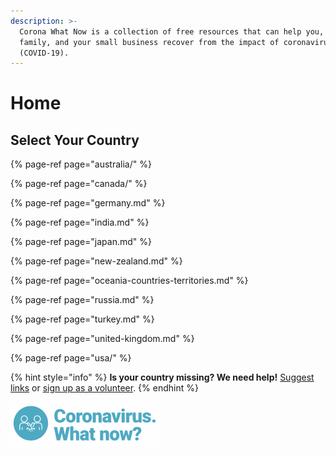 ```yaml
---
description: >-
  Corona What Now is a collection of free resources that can help you, your
  family, and your small business recover from the impact of coronavirus
  (COVID-19).
---
```


# Home

## Select Your Country

{% page-ref page="australia/" %}

{% page-ref page="canada/" %}

{% page-ref page="germany.md" %}

{% page-ref page="india.md" %}

{% page-ref page="japan.md" %}

{% page-ref page="new-zealand.md" %}

{% page-ref page="oceania-countries-territories.md" %}

{% page-ref page="russia.md" %}

{% page-ref page="turkey.md" %}

{% page-ref page="united-kingdom.md" %}

{% page-ref page="usa/" %}

{% hint style="info" %}
**Is your country missing? We need help!** [Suggest links](https://forms.gle/ykTSst9uoWceo5fn8%20) or [sign up as a volunteer](https://forms.gle/8z7yuJyz1m76y4Hi8).
{% endhint %}

![](.gitbook/assets/screen-shot-2020-04-26-at-9.47.30-pm%20%281%29.png)

